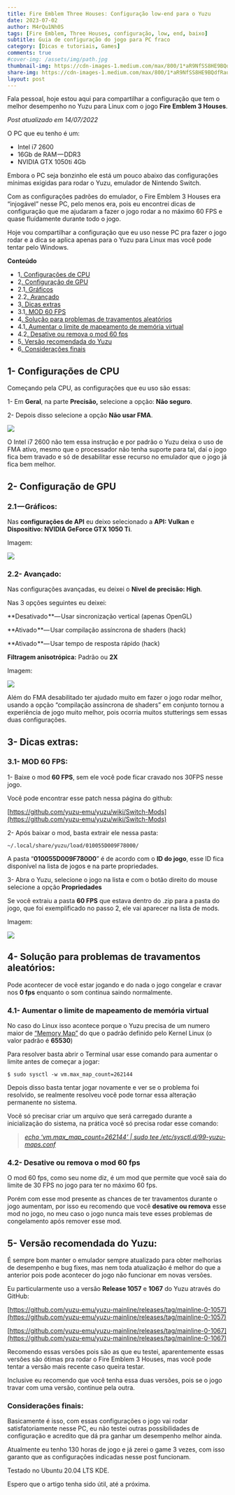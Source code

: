 ```yaml
---
title: Fire Emblem Three Houses: Configuração low-end para o Yuzu
date: 2023-07-02
author: M4rQu1Nh0S
tags: [Fire Emblem, Three Houses, configuração, low, end, baixo]
subtitle: Guia de configuração do jogo para PC fraco
category: [Dicas e tutoriais, Games]
comments: true
#cover-img: /assets/img/path.jpg
thumbnail-img: https://cdn-images-1.medium.com/max/800/1*aR9NfSS8HE9BQdfRausbtg.jpeg
share-img: https://cdn-images-1.medium.com/max/800/1*aR9NfSS8HE9BQdfRausbtg.jpeg
layout: post
---
```


Fala pessoal, hoje estou aqui para compartilhar a configuração que tem o melhor desempenho no Yuzu para Linux com o jogo **Fire Emblem 3 Houses**.

_Post atualizado em 14/07/2022_

O PC que eu tenho é um:

-   Intel i7 2600
-   16Gb de RAM — DDR3
-   NVIDIA GTX 1050ti 4Gb

Embora o PC seja bonzinho ele está um pouco abaixo das configurações mínimas exigidas para rodar o Yuzu, emulador de Nintendo Switch.

Com as configurações padrões do emulador, o Fire Emblem 3 Houses era “injogável” nesse PC, pelo menos era, pois eu encontrei dicas de configuração que me ajudaram a fazer o jogo rodar a no máximo 60 FPS e quase fluídamente durante todo o jogo.

Hoje vou compartilhar a configuração que eu uso nesse PC pra fazer o jogo rodar e a dica se aplica apenas para o Yuzu para Linux mas você pode tentar pelo Windows.

**Conteúdo**

- 1[. Configurações de CPU](#)
- 2[. Configuração de GPU](#)
- 2.1[. Gráficos](#)
- 2.2[. Avançado](#)
- 3[. Dicas extras](#)
- 3.1[. MOD 60 FPS](#)
- 4[. Solução para problemas de travamentos aleatórios](#)
- 4.1[. Aumentar o limite de mapeamento de memória virtual](#)
- 4.2[. Desative ou remova o mod 60 fps](#)
- 5[. Versão recomendada do Yuzu](#)
- 6[. Considerações finais](#)

## 1- Configurações de CPU
Começando pela CPU, as configurações que eu uso são essas:

1- Em **Geral**, na parte **Precisão,** selecione a opção: **Não seguro**.

2- Depois disso selecione a opção **Não usar FMA**.

![](https://cdn-images-1.medium.com/max/800/1*aR9NfSS8HE9BQdfRausbtg.jpeg)

O Intel i7 2600 não tem essa instrução e por padrão o Yuzu deixa o uso de FMA ativo, mesmo que o processador não tenha suporte para tal, daí o jogo fica bem travado e só de desabilitar esse recurso no emulador que o jogo já fica bem melhor.

## 2- Configuração de GPU

### 2.1 — Gráficos:
Nas **configurações de API** eu deixo selecionado a **API: Vulkan** e **Dispositivo: NVIDIA GeForce GTX 1050 Ti**.

Imagem:

![](https://cdn-images-1.medium.com/max/800/1*2r9OvvrWZJRqaZhKPJjBtw.jpeg)

### 2.2- Avançado:
Nas configurações avançadas, eu deixei o **Nivel de precisão: High**.

Nas 3 opções seguintes eu deixei:

**Desativado **— Usar sincronização vertical (apenas OpenGL)

**Ativado **— Usar compilação assíncrona de shaders (hack)

**Ativado **— Usar tempo de resposta rápido (hack)

**Filtragem anisotrópica:** Padrão ou **2X**

Imagem:

![](https://cdn-images-1.medium.com/max/800/1*T_2Z5Wx_Km5ENnRQ6UXCQA.jpeg)

Além do FMA desabilitado ter ajudado muito em fazer o jogo rodar melhor, usando a opção “compilação assíncrona de shaders” em conjunto tornou a experiência de jogo muito melhor, pois ocorria muitos stutterings sem essas duas configurações.

## 3- Dicas extras:

### 3.1- MOD 60 FPS:
1- Baixe o mod **60 FPS**, sem ele você pode ficar cravado nos 30FPS nesse jogo.

Você pode encontrar esse patch nessa página do github:

[https://github.com/yuzu-emu/yuzu/wiki/Switch-Mods](https://github.com/yuzu-emu/yuzu/wiki/Switch-Mods)

2- Após baixar o mod, basta extrair ele nessa pasta:

`~/.local/share/yuzu/load/010055D009F78000/`

A pasta “**010055D009F78000**” é de acordo com o **ID do jogo**, esse ID fica disponível na lista de jogos e na parte propriedades.

3- Abra o Yuzu, selecione o jogo na lista e com o botão direito do mouse selecione a opção **Propriedades**

Se você extraiu a pasta **60 FPS** que estava dentro do .zip para a pasta do jogo, que foi exemplificado no passo 2, ele vai aparecer na lista de mods.

Imagem:

![](https://cdn-images-1.medium.com/max/800/1*Z9ru_kuA_8EFk6Ms8zQjFg.jpeg)

## 4- Solução para problemas de travamentos aleatórios:
Pode acontecer de você estar jogando e do nada o jogo congelar e cravar nos **0 fps** enquanto o som continua saindo normalmente.

### 4.1- Aumentar o limite de mapeamento de memória virtual
No caso do Linux isso acontece porque o Yuzu precisa de um numero maior de [“Memory Map”](https://www.kernel.org/doc/html/latest/admin-guide/sysctl/vm.html?highlight=max_map_count#max-map-count) do que o padrão definido pelo Kernel Linux (o valor padrão é **65530**)

Para resolver basta abrir o Terminal usar esse comando para aumentar o limite antes de começar a jogar:

    $ sudo sysctl -w vm.max_map_count=262144

Depois disso basta tentar jogar novamente e ver se o problema foi resolvido, se realmente resolveu você pode tornar essa alteração permanente no sistema.

Você só precisar criar um arquivo que será carregado durante a inicialização do sistema, na prática você só precisa rodar esse comando:

> [_echo ‘vm.max_map_count=262144’ | sudo tee /etc/sysctl.d/99-yuzu-maps.conf_](https://github.com/yuzu-emu/yuzu/issues/7397#issuecomment-974834996)

### 4.2- Desative ou remova o mod 60 fps
O mod 60 fps, como seu nome diz, é um mod que permite que você saia do limite de 30 FPS no jogo para ter no máximo 60 fps.

Porém com esse mod presente as chances de ter travamentos durante o jogo aumentam, por isso eu recomendo que você **desative ou remova** esse mod no jogo, no meu caso o jogo nunca mais teve esses problemas de congelamento após remover esse mod.

## 5- Versão recomendada do Yuzu:
É sempre bom manter o emulador sempre atualizado para obter melhorias de desempenho e bug fixes, mas nem toda atualização é melhor do que a anterior pois pode acontecer do jogo não funcionar em novas versões.

Eu particularmente uso a versão **Release 1057** e **1067** do Yuzu através do GitHub:

[https://github.com/yuzu-emu/yuzu-mainline/releases/tag/mainline-0-1057](https://github.com/yuzu-emu/yuzu-mainline/releases/tag/mainline-0-1057)

[https://github.com/yuzu-emu/yuzu-mainline/releases/tag/mainline-0-1067](https://github.com/yuzu-emu/yuzu-mainline/releases/tag/mainline-0-1067)

Recomendo essas versões pois são as que eu testei, aparentemente essas versões são ótimas pra rodar o Fire Emblem 3 Houses, mas você pode tentar a versão mais recente caso queira testar.

Inclusive eu recomendo que você tenha essa duas versões, pois se o jogo travar com uma versão, continue pela outra.

### Considerações finais:
Basicamente é isso, com essas configurações o jogo vai rodar satisfatoriamente nesse PC, eu não testei outras possibilidades de configuração e acredito que dá pra ganhar um desempenho melhor ainda.

Atualmente eu tenho 130 horas de jogo e já zerei o game 3 vezes, com isso garanto que as configurações indicadas nesse post funcionam.

Testado no Ubuntu 20.04 LTS KDE.

Espero que o artigo tenha sido útil, até a próxima.
